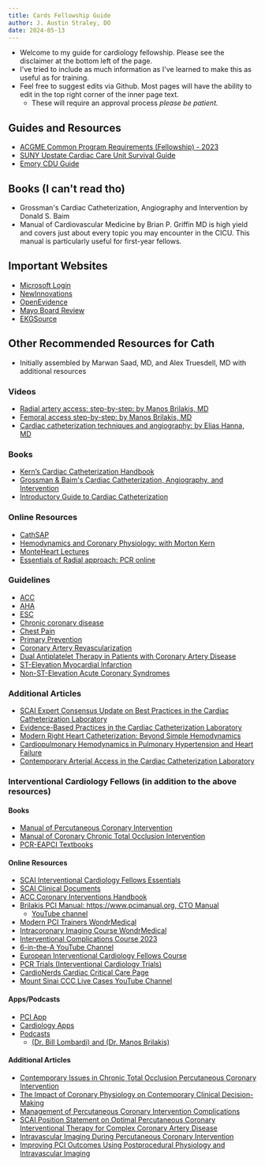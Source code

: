 ```yaml
---
title: Cards Fellowship Guide
author: J. Austin Straley, DO
date: 2024-05-13
---
```


- Welcome to my guide for cardiology fellowship. Please see the disclaimer at the bottom left of the page.
- I've tried to include as much information as I've learned to make this as useful as for training.
- Feel free to suggest edits via Github. Most pages will have the ability to edit in the top right corner of the inner page text.
  - These will require an approval process *please be patient.*

## Guides and Resources

- [ACGME Common Program Requirements (Fellowship) - 2023][1]
- [SUNY Upstate Cardiac Care Unit Survival Guide][7]
- [Emory CDU Guide][8]

## Books (I can't read tho)

- Grossman's Cardiac Catheterization, Angiography and Intervention by Donald S. Baim
- Manual of Cardiovascular Medicine by Brian P. Griffin MD is high yield and covers just about every topic you may encounter in the CICU. This manual is particularly useful for first-year fellows.

## Important Websites

- [Microsoft Login][2]
- [NewInnovations][3]
- [OpenEvidence][4]
- [Mayo Board Review][5]
- [EKGSource][6]

## Other Recommended Resources for Cath

- Initially assembled by Marwan Saad, MD, and Alex Truesdell, MD with additional resources

### Videos

- [Radial artery access: step-by-step: by Manos Brilakis, MD](https://www.youtube.com/watch?v=zQCx7wQSe-Q)
- [Femoral access step-by-step: by Manos Brilakis, MD](https://www.youtube.com/watch?v=S7UWo_MsWjc)
- [Cardiac catheterization techniques and angiography: by Elias Hanna, MD](https://www.youtube.com/playlist?list=PLtUwanWSYKNopx_Vfnl3viDGtuKqRcMJm)

### Books

- [Kern’s Cardiac Catheterization Handbook](https://www.amazon.com/Kerns-Cardiac-Catheterization-Handbook-Sorajja-dp-0323597734/dp/0323597734/)
- [Grossman & Baim's Cardiac Catheterization, Angiography, and Intervention](https://www.amazon.com/Grossman-Cardiac-Catheterization-Angiography-Intervention/dp/149638637X/)
- [Introductory Guide to Cardiac Catheterization](https://www.amazon.com/Introductory-Guide-Cardiac-Catheterization-Askari-dp-1605478857/dp/1605478857/)

### Online Resources

- [CathSAP](https://www.acc.org/education-and-meetings/products-and-resources/cathsap)
- [Hemodynamics and Coronary Physiology: with Morton Kern](https://wondrmedical.net/ch/HemoDynamics-Coronary-Physiology?uuid=894f6b08-96e1-444d-b271-3002b21830a1)
- [MonteHeart Lectures](https://www.youtube.com/c/MonteHeartLectures/videos)
- [Essentials of Radial approach: PCR online](https://www.pcronline.com/Webinars/PCR-Edu-Online/Radial-Artery-Access/Radial-Approach/Radial-approach-essentials)

### Guidelines

- [ACC](https://www.acc.org/guidelines)
- [AHA](https://professional.heart.org/en/guidelines-and-statements)
- [ESC](https://www.escardio.org/Guidelines/Clinical-Practice-Guidelines)
- [Chronic coronary disease](https://www.jacc.org/doi/10.1016/j.jacc.2023.04.003)
- [Chest Pain](https://www.jacc.org/doi/10.1016/j.jacc.2021.07.053)
- [Primary Prevention](https://www.jacc.org/doi/abs/10.1016/j.jacc.2019.03.010)
- [Coronary Artery Revascularization](https://www.jacc.org/doi/10.1016/j.jacc.2021.09.006)
- [Dual Antiplatelet Therapy in Patients with Coronary Artery Disease](https://www.jacc.org/doi/10.1016/j.jacc.2016.03.513)
- [ST-Elevation Myocardial Infarction](https://www.jacc.org/doi/abs/10.1016/j.jacc.2012.11.019)
- [Non-ST-Elevation Acute Coronary Syndromes](https://www.jacc.org/doi/abs/10.1016/j.jacc.2014.09.017)

### Additional Articles

- [SCAI Expert Consensus Update on Best Practices in the Cardiac Catheterization Laboratory](https://onlinelibrary.wiley.com/doi/10.1002/ccd.29744)
- [Evidence-Based Practices in the Cardiac Catheterization Laboratory](https://www.ahajournals.org/doi/10.1161/CIR.0000000000000996)
- [Modern Right Heart Catheterization: Beyond Simple Hemodynamics](https://doi.org/10.21693/1933-088X-19.1.6)
- [Cardiopulmonary Hemodynamics in Pulmonary Hypertension and Heart Failure](https://doi.org/10.1016/j.jacc.2020.10.007)
- [Contemporary Arterial Access in the Cardiac Catheterization Laboratory](https://doi.org/10.1016/j.jcin.2017.08.058)

### Interventional Cardiology Fellows (in addition to the above resources)

#### Books

- [Manual of Percutaneous Coronary Intervention](https://www.amazon.com/Manual-Percutaneous-Coronary-Interventions-Step/dp/0128193670/)
- [Manual of Coronary Chronic Total Occlusion Intervention](https://www.amazon.com/Chronic-Occlusion-Percutaneous-Coronary-Interventions-dp-0323917879/dp/0323917879/)
- [PCR-EAPCI Textbooks](https://www.pcronline.com/PCR-Publications/Textbooks)

#### Online Resources

- [SCAI Interventional Cardiology Fellows Essentials](https://scai.org/interventional-cardiology-fellows-essentials)
- [SCAI Clinical Documents](https://scai.org/publications/clinical-documents)
- [ACC Coronary Interventions Handbook](https://www.acc.org/membership/features/coronary-interventions-handbook)
- [Brilakis PCI Manual: https://www.pcimanual.org, CTO Manual](https://www.ctomanual.org)
    - [YouTube channel](https://www.youtube.com/user/EmmanouilBrilakis)
- [Modern PCI Trainers WondrMedical](https://wondrmedical.net/ch/Modern-PCI-Trainers)
- [Intracoronary Imaging Course WondrMedical](https://wondrmedical.net/ch/Intracoronary-Imaging-Course)
- [Interventional Complications Course 2023](https://www.tctmd.com/conference/complications2023)
- [6-in-the-A YouTube Channel](https://www.youtube.com/c/6intheA/videos)
- [European Interventional Cardiology Fellows Course](https://www.pcronline.com/Cases-resources-images/Resources/Best-of-selection/EAPCI-Fellows-Course-resources)
- [PCR Trials (Interventional Cardiology Trials)](https://eurointervention.pcronline.com/trials)
- [CardioNerds Cardiac Critical Care Page](https://www.cardionerds.com/cardiaccriticalcare)
- [Mount Sinai CCC Live Cases YouTube Channel](https://www.youtube.com/c/CCCLiveCases)

#### Apps/Podcasts

- [PCI App](https://apps.apple.com/in/app/pci-app/id1607148631)
- [Cardiology Apps](https://cardiologyapps.com)
- [Podcasts](https://www.drjourneytobetter.com)
    - [(Dr. Bill Lombardi) and (Dr. Manos Brilakis)](https://podcasts.apple.com/au/podcast/sensei-podcast/id1650252168)

#### Additional Articles

- [Contemporary Issues in Chronic Total Occlusion Percutaneous Coronary Intervention](https://doi.org/10.1016/j.jcin.2021.09.027)
- [The Impact of Coronary Physiology on Contemporary Clinical Decision-Making](https://doi.org/10.1016/j.jcin.2020.04.040)
- [Management of Percutaneous Coronary Intervention Complications](https://www.ahajournals.org/doi/10.1161/CIRCINTERVENTIONS.120.008962)
- [SCAI Position Statement on Optimal Percutaneous Coronary Interventional Therapy for Complex Coronary Artery Disease](https://onlinelibrary.wiley.com/doi/10.1002/ccd.28994)
- [Intravascular Imaging During Percutaneous Coronary Intervention](https://www.jacc.org/doi/10.1016/j.jacc.2022.11.045)
- [Improving PCI Outcomes Using Postprocedural Physiology and Intravascular Imaging](https://doi.org/10.1016/j.jcin.2021.08.069)

[1]: https://www.acgme.org/globalassets/pfassets/programrequirements/cprfellowship_2023v2.pdf
[2]: https://login.microsoftonline.com/
[3]: https://www.new-innov.com/login/
[4]: https://www.openevidence.com/tldr
[5]: https://cveducation.mayo.edu/
[6]: https://ecgsource.com/index_main.php
[7]: https://www.upstate.edu/medresidency/pdf/ccu_handbook_2_.pdf
[8]: https://med.emory.edu/departments/emergency-medicine/_documents/cdu-manual-and-protocols-3-8-2024.pdf
